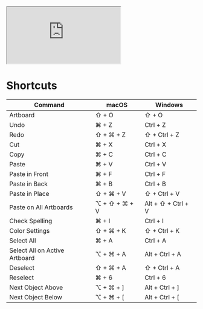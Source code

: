 <iframe src="https://www.youtube.com/embed/Ib8UBwu3yGA?si=tR0wwQOa_iqsh_u6" title="YouTube video player"  allow="accelerometer; autoplay; clipboard-write; encrypted-media; gyroscope; picture-in-picture; web-share" allowfullscreen></iframe>

# Shortcuts

| Command                       | macOS         | Windows            |
| ----------------------------- | ------------- | ------------------ |
| Artboard                      | ⇧ + O         | ⇧ + O              |
| Undo                          | ⌘ + Z         | Ctrl + Z           |
| Redo                          | ⇧ + ⌘ + Z     | ⇧ + Ctrl + Z       |
| Cut                           | ⌘ + X         | Ctrl + X           |
| Copy                          | ⌘ + C         | Ctrl + C           |
| Paste                         | ⌘ + V         | Ctrl + V           |
| Paste in Front                | ⌘ + F         | Ctrl + F           |
| Paste in Back                 | ⌘ + B         | Ctrl + B           |
| Paste in Place                | ⇧ + ⌘ + V     | ⇧ + Ctrl + V       |
| Paste on All Artboards        | ⌥ + ⇧ + ⌘ + V | Alt + ⇧ + Ctrl + V |
| Check Spelling                | ⌘ + I         | Ctrl + I           |
| Color Settings                | ⇧ + ⌘ + K     | ⇧ + Ctrl + K       |
| Select All                    | ⌘ + A         | Ctrl + A           |
| Select All on Active Artboard | ⌥ + ⌘ + A     | Alt + Ctrl + A     |
| Deselect                      | ⇧ + ⌘ + A     | ⇧ + Ctrl + A       |
| Reselect                      | ⌘ + 6         | Ctrl + 6           |
| Next Object Above             | ⌥ + ⌘ + ]     | Alt + Ctrl + ]     |
| Next Object Below             | ⌥ + ⌘ + [     | Alt + Ctrl + [     |
